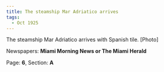 ```yaml
---  
title: The steamship Mar Adriatico arrives  
tags:  
  - Oct 1925  
---  
```

  
The steamship Mar Adriatico arrives with Spanish tile. [Photo]  
  
Newspapers: **Miami Morning News or The Miami Herald**  
  
Page: **6**, Section: **A** 
